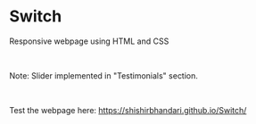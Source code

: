 # Switch
Responsive webpage using HTML and CSS

<br>

Note:
Slider implemented in "Testimonials" section.

<br>

Test the webpage here:
https://shishirbhandari.github.io/Switch/